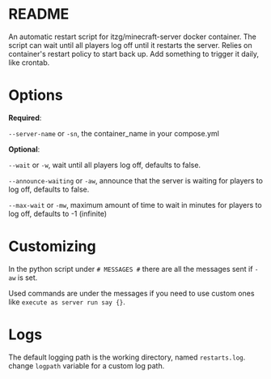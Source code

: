 # README
An automatic restart script for itzg/minecraft-server docker container.
The script can wait until all players log off until it restarts the server.
Relies on container's restart policy to start back up.
Add something to trigger it daily, like crontab.

# Options

**Required**:

`--server-name` or `-sn`, the container_name in your compose.yml

**Optional**:

`--wait` or `-w`, wait until all players log off, defaults to false.

`--announce-waiting` or `-aw`, announce that the server is waiting for players to log off, defaults to false.

`--max-wait` or `-mw`, maximum amount of time to wait in minutes for players to log off, defaults to -1 (infinite)

# Customizing
In the python script under `# MESSAGES #` there are all the messages sent if `-aw` is set.

Used commands are under the messages if you need to use custom ones like `execute as server run say {}`.

# Logs
The default logging path is the working directory, named `restarts.log`.
change `logpath` variable for a custom log path.
